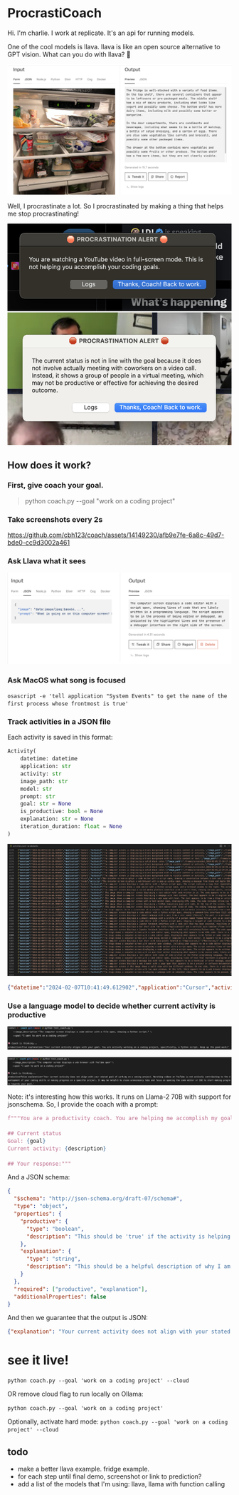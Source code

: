 # ProcrastiCoach

Hi. I'm charlie. I work at replicate. It's an api for running models.

One of the cool models is llava. llava is like an open source alternative to GPT vision. What can you do with llava? 🤔

![llava example](./readme_images/llava2.png)

Well, I procrastinate a lot. So I procrastinated by making a thing that helps me stop procrastinating!

![demo1](./readme_images/example1.png)
![demo2](./readme_images/example2.png)

## How does it work?

### First, give coach your goal.

> python coach.py --goal "work on a coding project"

### Take screenshots every 2s

https://github.com/cbh123/coach/assets/14149230/afb9e7fe-6a8c-49d7-bde0-cc9d3002a461

### Ask Llava what it sees

![llava](./readme_images/llava.png)

### Ask MacOS what song is focused

`osascript -e 'tell application "System Events" to get the name of the first process whose frontmost is true'`

### Track activities in a JSON file

Each activity is saved in this format:

```python
Activity(
    datetime: datetime
    application: str
    activity: str
    image_path: str
    model: str
    prompt: str
    goal: str = None
    is_productive: bool = None
    explanation: str = None
    iteration_duration: float = None
)
```

![activities](./readme_images/activities.png)

```json
{"datetime":"2024-02-07T10:41:49.612902","application":"Cursor","activity":" The image shows a computer screen with an open text editor displaying some code. It appears to be a Java or JavaScript file, as indicated by the syntax and structure of the text. The code includes comments that are likely instructions for the development team or notes about the code's purpose and functionality. Additionally, there is a message displayed above the code that seems to be an error or warning in a programming environment, typically a console output.\n\nThe specific details about the content of the code or the context of the error message are not clear from this image alone. ","image_path":"/Users/charlieholtz/workspace/dev/coach/frames/screenshot_2024-02-07_10-41-45.jpg","model":"ollama/llava:7b-v1.6-mistral-q4_0","prompt":"What is going on on this computer screen? Keep it very short and concise, and describe as matter of factly as possible.","goal":"work on a coding project","is_productive":true,"explanation":"Current activity shows an image of a computer screen with an open text editor displaying code, likely in Java or JavaScript, and a message displayed above the code which could be an error or warning. This appears to align with the goal of working on a coding project.","iteration_duration":null}
```

### Use a language model to decide whether current activity is productive

![coach1](./readme_images/coach1.png)

![coach2](./readme_images/coach2.png)

Note: it's interesting how this works. It runs on Llama-2 70B with support for jsonschema. So, I provide the coach with a prompt:

```python
f"""You are a productivity coach. You are helping me accomplish my goal of {goal}. Let me know if you think the description of my current activity is in line with my goals.

## Current status
Goal: {goal}
Current activity: {description}

## Your response:"""
```

And a JSON schema:

```json
{
  "$schema": "http://json-schema.org/draft-07/schema#",
  "type": "object",
  "properties": {
    "productive": {
      "type": "boolean",
      "description": "This should be 'true' if the activity is helping me accomplish my goal, otherwise 'false'"
    },
    "explanation": {
      "type": "string",
      "description": "This should be a helpful description of why I am not productive, only required if productive == false"
    }
  },
  "required": ["productive", "explanation"],
  "additionalProperties": false
}
```

And then we guarantee that the output is JSON:

```json
{"explanation": "Your current activity does not align with your stated goal of working on a coding project. Watching videos on YouTube is not actively contributing to the development of your coding skills or making progress on a specific project. It may be helpful to close unnecessary tabs and focus on opening the code editor or IDE to start making progress towards your goal.", "productive": false}
```

# see it live!

`python coach.py --goal 'work on a coding project' --cloud`

OR remove cloud flag to run locally on Ollama:

`python coach.py --goal 'work on a coding project'`

Optionally, activate hard mode:
`python coach.py --goal 'work on a coding project' --cloud`



## todo
- make a better llava example. fridge example.
- for each step until final demo, screenshot or link to prediction?
- add a list of the models that I'm using: llava, llama with function calling
